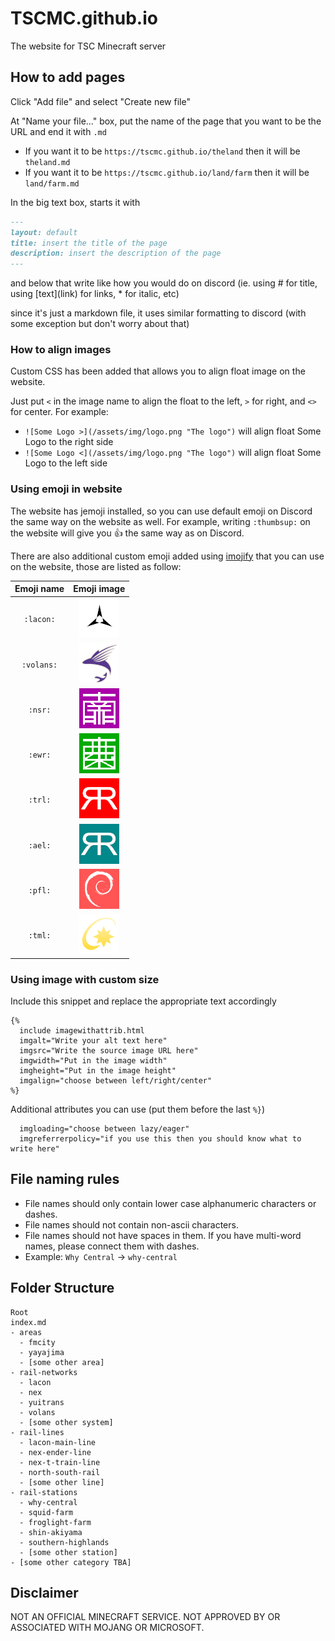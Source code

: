 # TSCMC.github.io
The website for TSC Minecraft server

## How to add pages
Click "Add file" and select "Create new file"

At "Name your file..." box, put the name of the page that you want to be the URL
and end it with `.md`
- If you want it to be `https://tscmc.github.io/theland` then it will be `theland.md`
- If you want it to be `https://tscmc.github.io/land/farm` then it will be `land/farm.md`

In the big text box, starts it with
```markdown
---
layout: default
title: insert the title of the page
description: insert the description of the page
---
```

and below that write like how you would do on discord
(ie. using # for title, using \[text\]\(link\) for links, \* for italic, etc)

since it's just a markdown file, it uses similar formatting to discord (with
some exception but don't worry about that)

### How to align images

Custom CSS has been added that allows you to align float image on the website.

Just put `<` in the image name to align the float to the left, `>` for right,
and `<>` for center. For example:
- `![Some Logo >](/assets/img/logo.png "The logo")` will align float Some Logo
  to the right side
- `![Some Logo <](/assets/img/logo.png "The logo")` will align float Some Logo
  to the left side

### Using emoji in website

The website has jemoji installed, so you can use default emoji on Discord the
same way on the website as well. For example, writing `:thumbsup:` on the
website will give you :thumbsup: the same way as on Discord.

There are also additional custom emoji added using
[imojify](https://github.com/danielthepope/imojify) that you can use on
the website, those are listed as follow:

| Emoji name | Emoji image                                                                   |
|    :---:   |    :---:                                                                      |
| `:lacon:`  | ![:lacon:](/assets/img/rail-networks/64px/lacon-network-white-background.png) |
| `:volans:` | ![:volans:](/assets/img/rail-networks/64px/volans-railway.png)                |
|  `:nsr:`   | ![:nsr:](/assets/img/rail-lines/64px/mrtc-north-south-rail.png)               |
|  `:ewr:`   | ![:ewr:](/assets/img/rail-lines/64px/mrtc-east-west-rail.png)                 |
|  `:trl:`   | ![:trl:](/assets/img/rail-lines/64px/richardrail-trunk-line.png)              |
|  `:ael:`   | ![:ael:](/assets/img/rail-lines/64px/richardrail-airport-express-line.png)    |
|  `:pfl:`   | ![:pfl:](/assets/img/rail-lines/64px/fulahm-railways-paddy-field-line.png)    |
|  `:tml:`   | ![:tml:](/assets/img/rail-lines/64px/yuitrans-tenma-line.png)                 |

### Using image with custom size

Include this snippet and replace the appropriate text accordingly

```
{%
  include imagewithattrib.html
  imgalt="Write your alt text here"
  imgsrc="Write the source image URL here"
  imgwidth="Put in the image width"
  imgheight="Put in the image height"
  imgalign="choose between left/right/center"
%}
```

Additional attributes you can use (put them before the last `%}`)
```
  imgloading="choose between lazy/eager"
  imgreferrerpolicy="if you use this then you should know what to write here"
```

## File naming rules

- File names should only contain lower case alphanumeric characters or dashes.
- File names should not contain non-ascii characters.
- File names should not have spaces in them. If you have multi-word names,
  please connect them with dashes.
- Example: `Why Central` -> `why-central`

## Folder Structure

```
Root
index.md
- areas
  - fmcity
  - yayajima
  - [some other area]
- rail-networks
  - lacon
  - nex
  - yuitrans
  - volans
  - [some other system]
- rail-lines
  - lacon-main-line
  - nex-ender-line
  - nex-t-train-line
  - north-south-rail
  - [some other line]
- rail-stations
  - why-central
  - squid-farm
  - froglight-farm
  - shin-akiyama
  - southern-highlands
  - [some other station]
- [some other category TBA]
```

## Disclaimer
NOT AN OFFICIAL MINECRAFT SERVICE. NOT APPROVED BY OR ASSOCIATED WITH MOJANG OR MICROSOFT.
